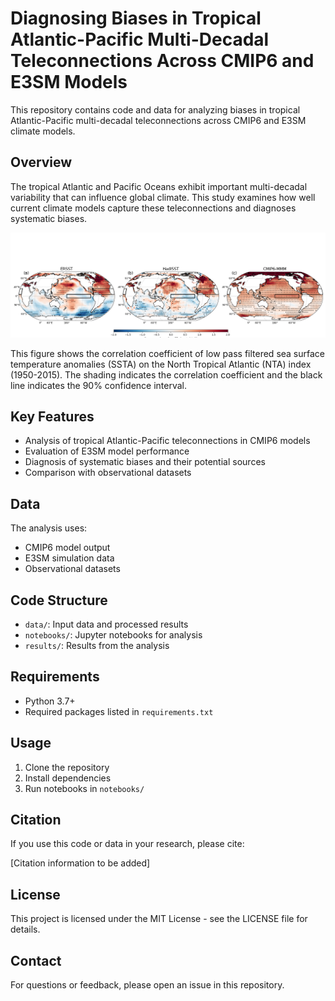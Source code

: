 # Diagnosing Biases in Tropical Atlantic-Pacific Multi-Decadal Teleconnections Across CMIP6 and E3SM Models

This repository contains code and data for analyzing biases in tropical Atlantic-Pacific multi-decadal teleconnections across CMIP6 and E3SM climate models.

## Overview

The tropical Atlantic and Pacific Oceans exhibit important multi-decadal variability that can influence global climate. This study examines how well current climate models capture these teleconnections and diagnoses systematic biases.

![Correlation Coefficient of Low Pass Filtered SSTA on NTA Index (1950-2015)](results/figures/Fig1_Correlation_Coefficient_of_Low_Pass_Filtered_SSTA_on_NTA_Index_(1950-2015).png)

This figure shows the correlation coefficient of low pass filtered sea surface temperature anomalies (SSTA) on the North Tropical Atlantic (NTA) index (1950-2015). The shading indicates the correlation coefficient and the black line indicates the 90% confidence interval. 

## Key Features

- Analysis of tropical Atlantic-Pacific teleconnections in CMIP6 models
- Evaluation of E3SM model performance
- Diagnosis of systematic biases and their potential sources
- Comparison with observational datasets

## Data

The analysis uses:
- CMIP6 model output
- E3SM simulation data  
- Observational datasets

## Code Structure

- `data/`: Input data and processed results
- `notebooks/`: Jupyter notebooks for analysis
- `results/`: Results from the analysis

## Requirements

- Python 3.7+
- Required packages listed in `requirements.txt`

## Usage

1. Clone the repository
2. Install dependencies
3. Run notebooks in `notebooks/`

## Citation

If you use this code or data in your research, please cite:

[Citation information to be added]

## License

This project is licensed under the MIT License - see the LICENSE file for details.

## Contact

For questions or feedback, please open an issue in this repository.
